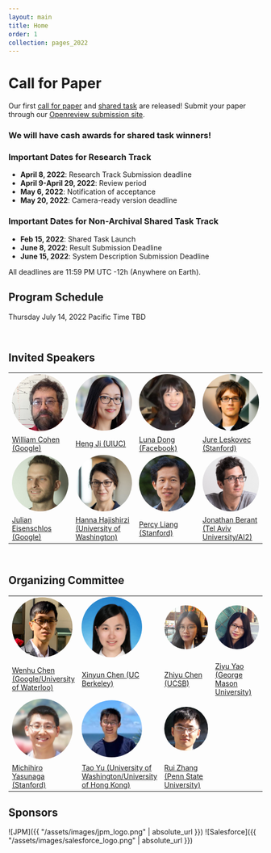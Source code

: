 ```yaml
---
layout: main
title: Home
order: 1
collection: pages_2022
---
```


# Call for Paper
Our first [call for paper](https://suki-workshop.github.io/cfp) and [shared task](https://suki-workshop.github.io/shared_task) are released!
Submit your paper through our [Openreview submission site](https://openreview.net/group?id=aclweb.org/NAACL/2022/Workshop/SUKI).

### We will have cash awards for shared task winners!

### Important Dates for Research Track
<!-- - <s>**August 14, 2020**:              Submission deadline</s> -->
<!-- - **August 21, 2020**:              Submission deadline extended! -->
<!-- - **September 15, 2020**:           Retraction of workshop papers accepted for EMNLP (main conference) -->
- **April 8, 2022**:              Research Track Submission deadline
- **April 9-April 29, 2022**:     Review period
- **May 6, 2022**:                Notification of acceptance
- **May 20, 2022**:               Camera-ready version deadline

### Important Dates for Non-Archival Shared Task Track
- **Feb 15, 2022**:             Shared Task Launch
- **June 8, 2022**:             Result Submission Deadline
- **June 15, 2022**:            System Description Submission Deadline

All deadlines are 11:59 PM UTC -12h (Anywhere on Earth).
<br>

## Program Schedule

Thursday July 14, 2022 Pacific Time
TBD
<!-- <br>
08:15–08:30 &nbsp;&nbsp;&nbsp; Opening Remarks
<br>
08:30–09:30 &nbsp;&nbsp;&nbsp; Invited Talk: 
<br>
09:30–10:30 &nbsp;&nbsp;&nbsp; Invited Talk: 
<br>
10:30–10:50 &nbsp;&nbsp;&nbsp; Break
<br>
10:50–11:00 &nbsp;&nbsp;&nbsp; Paper
<br>
11:00–11:10 &nbsp;&nbsp;&nbsp; Paper
<br>
11:10–11:20 &nbsp;&nbsp;&nbsp; Paper
<br>
11:20–11:30 &nbsp;&nbsp;&nbsp; Paper
<br>
11:30–12:30 &nbsp;&nbsp;&nbsp; Invited Talk:
<br>
12:30–13:30 &nbsp;&nbsp;&nbsp; Poster Presentation
<br>
13:30–14:30 &nbsp;&nbsp;&nbsp; Invited Talk:
<br>
14:30–14:40 &nbsp;&nbsp;&nbsp; Paper
<br>
14:40–14:50 &nbsp;&nbsp;&nbsp; Paper
<br>
14:50–15:00 &nbsp;&nbsp;&nbsp; Paper
<br>
15:00–15:10 &nbsp;&nbsp;&nbsp; Paper
<br>
15:10–15:20 &nbsp;&nbsp;&nbsp; Paper
<br>
15:20–15:30 &nbsp;&nbsp;&nbsp; Break
<br>
15:30–16:30 &nbsp;&nbsp;&nbsp; Invited Talk:
<br>
16:30–17:30 &nbsp;&nbsp;&nbsp; Invited Talk:
<br>
17:30–17:35 &nbsp;&nbsp;&nbsp; Closing remarks -->

<br>

## Invited Speakers

<table>
  <tbody>
    <tr>
      <td width="25%"><a href="http://www.cs.cmu.edu/~wcohen/"><img src="assets/images/cohen.jpeg" width="120px" align="bottom" style="border-radius: 50%"></a></td>
      <td width="25%"><a href="http://blender.cs.illinois.edu/hengji.html"><img src="assets/images/ji.png" width="120px" align="bottom" style="border-radius: 50%"></a></td>
      <td width="25%"><a href="https://lunadong.com/"><img src="assets/images/dong.jpeg" width="120px" align="bottom" style="border-radius: 50%"></a></td>
      <td width="25%"><a href="https://cs.stanford.edu/people/jure/"><img src="assets/images/leskovec.jpeg" width="120px" align="bottom" style="border-radius: 50%"></a></td>
    </tr>
    <tr>
      <td><a href="http://www.cs.cmu.edu/~wcohen/">William Cohen (Google)</a></td>
      <td><a href="http://blender.cs.illinois.edu/hengji.html">Heng Ji (UIUC)</a></td>
      <td><a href="https://lunadong.com/">Luna Dong (Facebook)</a></td>
      <td><a href="https://cs.stanford.edu/people/jure/">Jure Leskovec (Stanford)</a></td>
    </tr>
    <tr>
      <td width="25%"><a href="https://eisenjulian.github.io/"><img src="assets/images/eisenschlos.jpeg" width="120px" align="bottom" style="border-radius: 50%"></a></td>
      <td width="25%"><a href="https://homes.cs.washington.edu/~hannaneh/"><img src="assets/images/hajishirzi.jpeg" width="120px" align="bottom" style="border-radius: 50%"></a></td>
      <td width="25%"><a href="https://cs.stanford.edu/~pliang/"><img src="assets/images/percy.jpeg" width="120px" align="bottom" style="border-radius: 50%"></a></td>
      <td width="25%"><a href="http://www.cs.tau.ac.il/~joberant/"><img src="assets/images/berant.png" width="120px" align="bottom" style="border-radius: 50%"></a></td>
    </tr>
    <tr>
      <td><a href="https://eisenjulian.github.io/">Julian Eisenschlos (Google)</a></td>
      <td><a href="https://homes.cs.washington.edu/~hannaneh/">Hanna Hajishirzi (University of Washington)</a></td>
      <td><a href="https://cs.stanford.edu/~pliang/"> Percy Liang (Stanford)</a></td>
      <td><a href="http://www.cs.tau.ac.il/~joberant/"> Jonathan Berant (Tel Aviv University/AI2)</a></td>
    </tr>
  </tbody>
</table>

<br>

## Organizing Committee

<table>
  <tbody>
    <tr>
      <td width="25%"><a href="https://wenhuchen.github.io/"><img src="assets/images/wenhu.jpeg" width="120px" align="bottom" style="border-radius: 50%"></a></td>
      <td width="25%"><a href="https://jungyhuk.github.io/"><img src="assets/images/xinyun.jpeg" width="120px" align="bottom" style="border-radius: 50%"></a></td>
      <td width="25%"><a href="https://czyssrs.github.io/"><img src="assets/images/zhiyu.jpeg" width="120px" align="bottom" style="border-radius: 50%"></a></td>
      <td width="25%"><a href="https://ziyuyao.org/"><img src="assets/images/ziyu.jpeg" width="120px" align="bottom" style="border-radius: 50%"></a></td>
    </tr>
    <tr>
      <td><a href="https://wenhuchen.github.io/">Wenhu Chen (Google/University of Waterloo)</a></td>
      <td><a href="https://jungyhuk.github.io/">Xinyun Chen (UC Berkeley)</a></td>
      <td><a href="https://czyssrs.github.io/">Zhiyu Chen (UCSB)</a></td>
      <td><a href="https://ziyuyao.org/">Ziyu Yao (George Mason University)</a></td>
    </tr>
    <tr>
      <td width="25%"><a href="https://cs.stanford.edu/~myasu/"><img src="assets/images/michihiro.jpeg" width="120px" align="bottom" style="border-radius: 50%"></a></td>
      <td width="25%"><a href="https://taoyds.github.io/"><img src="assets/images/taoyu.png" width="120px" align="bottom" style="border-radius: 50%"></a></td>
      <td width="25%"><a href="https://ryanzhumich.github.io/"><img src="assets/images/ruizhang.jpeg" width="120px" align="bottom" style="border-radius: 50%"></a></td>
    </tr>
    <tr>
      <td><a href="https://cs.stanford.edu/~myasu/">Michihiro Yasunaga (Stanford)</a></td>
      <td><a href="https://taoyds.github.io/">Tao Yu (University of Washington/University of Hong Kong)</a></td>
      <td><a href="https://ryanzhumich.github.io/">Rui Zhang (Penn State University)</a></td>
    </tr>
  </tbody>
</table>


## Sponsors
![JPM]({{ "/assets/images/jpm_logo.png" | absolute_url }})
![Salesforce]({{ "/assets/images/salesforce_logo.png" | absolute_url }})

